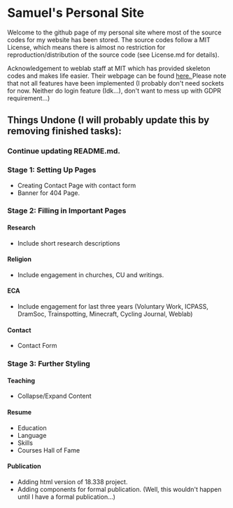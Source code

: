 # Samuel's Personal Site

Welcome to the github page of my personal site where most of the source codes for my website has been stored. The source codes follow a MIT License, which means there is almost no restriction for reproduction/distribution of the source code (see License.md for details).

Acknowledgement to weblab staff at MIT which has provided skeleton codes and makes life easier. Their webpage can be found <a href="https://weblab.mit.edu/"> here. </a> Please note that not all features have been implemented (I probably don't need sockets for now. Neither do login feature (Idk...), don't want to mess up with GDPR requirement...)


## Things Undone (I will probably update this by removing finished tasks):

### Continue updating README.md.

### Stage 1: Setting Up Pages
- Creating Contact Page with contact form
- Banner for 404 Page.

### Stage 2: Filling in Important Pages

#### Research
- Include short research descriptions

#### Religion
- Include engagement in churches, CU and writings.

#### ECA
- Include engagement for last three years (Voluntary Work, ICPASS, DramSoc, Trainspotting, Minecraft, Cycling Journal, Weblab)

#### Contact
- Contact Form


### Stage 3: Further Styling

#### Teaching
- Collapse/Expand Content

#### Resume
- Education
- Language
- Skills
- Courses Hall of Fame

#### Publication
- Adding html version of 18.338 project.
- Adding components for formal publication. (Well, this wouldn't happen until I have a formal publication...)
